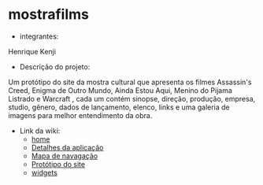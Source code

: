 # mostrafilms
* integrantes:
  
 Henrique Kenji
* Descrição do projeto:

 Um protótipo do site da mostra cultural que apresenta os filmes Assassin's Creed, Enigma de Outro Mundo, Ainda Estou Aqui, Menino do Pijama Listrado e Warcraft , cada um contém sinopse, direção, produção, empresa, studio, gênero, dados de lançamento, elenco, links e uma galeria de imagens para melhor entendimento da obra.
 * Link da wiki:
   * [home](https://github.com/HenriqueKenjiTargino/mobile-filmes/wiki)
   * [Detalhes da aplicação](https://github.com/HenriqueKenjiTargino/mobile-filmes/wiki/Detalhes-da-aplica%C3%A7%C3%A3o)
   * [Mapa de navagação](https://github.com/HenriqueKenjiTargino/mobile-filmes/wiki/mapa-de-navega%C3%A7%C3%A3o)
   * [Protótipo do site](https://github.com/HenriqueKenjiTargino/mobile-filmes/wiki/Prot%C3%B3tipo-do-site)
   * [widgets](https://github.com/HenriqueKenjiTargino/mobile-filmes/wiki/widgets)
 
  
